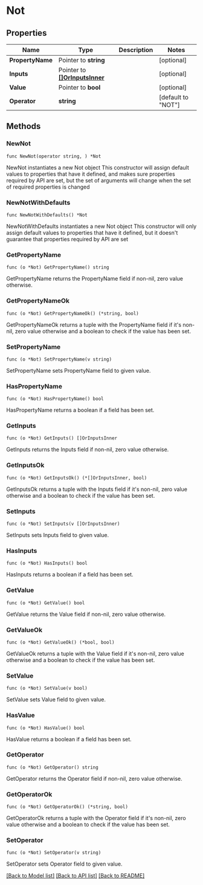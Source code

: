 # Not

## Properties

Name | Type | Description | Notes
------------ | ------------- | ------------- | -------------
**PropertyName** | Pointer to **string** |  | [optional] 
**Inputs** | Pointer to [**[]OrInputsInner**](OrInputsInner.md) |  | [optional] 
**Value** | Pointer to **bool** |  | [optional] 
**Operator** | **string** |  | [default to "NOT"]

## Methods

### NewNot

`func NewNot(operator string, ) *Not`

NewNot instantiates a new Not object
This constructor will assign default values to properties that have it defined,
and makes sure properties required by API are set, but the set of arguments
will change when the set of required properties is changed

### NewNotWithDefaults

`func NewNotWithDefaults() *Not`

NewNotWithDefaults instantiates a new Not object
This constructor will only assign default values to properties that have it defined,
but it doesn't guarantee that properties required by API are set

### GetPropertyName

`func (o *Not) GetPropertyName() string`

GetPropertyName returns the PropertyName field if non-nil, zero value otherwise.

### GetPropertyNameOk

`func (o *Not) GetPropertyNameOk() (*string, bool)`

GetPropertyNameOk returns a tuple with the PropertyName field if it's non-nil, zero value otherwise
and a boolean to check if the value has been set.

### SetPropertyName

`func (o *Not) SetPropertyName(v string)`

SetPropertyName sets PropertyName field to given value.

### HasPropertyName

`func (o *Not) HasPropertyName() bool`

HasPropertyName returns a boolean if a field has been set.

### GetInputs

`func (o *Not) GetInputs() []OrInputsInner`

GetInputs returns the Inputs field if non-nil, zero value otherwise.

### GetInputsOk

`func (o *Not) GetInputsOk() (*[]OrInputsInner, bool)`

GetInputsOk returns a tuple with the Inputs field if it's non-nil, zero value otherwise
and a boolean to check if the value has been set.

### SetInputs

`func (o *Not) SetInputs(v []OrInputsInner)`

SetInputs sets Inputs field to given value.

### HasInputs

`func (o *Not) HasInputs() bool`

HasInputs returns a boolean if a field has been set.

### GetValue

`func (o *Not) GetValue() bool`

GetValue returns the Value field if non-nil, zero value otherwise.

### GetValueOk

`func (o *Not) GetValueOk() (*bool, bool)`

GetValueOk returns a tuple with the Value field if it's non-nil, zero value otherwise
and a boolean to check if the value has been set.

### SetValue

`func (o *Not) SetValue(v bool)`

SetValue sets Value field to given value.

### HasValue

`func (o *Not) HasValue() bool`

HasValue returns a boolean if a field has been set.

### GetOperator

`func (o *Not) GetOperator() string`

GetOperator returns the Operator field if non-nil, zero value otherwise.

### GetOperatorOk

`func (o *Not) GetOperatorOk() (*string, bool)`

GetOperatorOk returns a tuple with the Operator field if it's non-nil, zero value otherwise
and a boolean to check if the value has been set.

### SetOperator

`func (o *Not) SetOperator(v string)`

SetOperator sets Operator field to given value.



[[Back to Model list]](../README.md#documentation-for-models) [[Back to API list]](../README.md#documentation-for-api-endpoints) [[Back to README]](../README.md)



